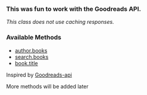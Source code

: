 ### This was fun to work with the Goodreads API.

*This class does not use caching responses.*

### Available Methods

- [author.books](https://www.goodreads.com/api/index#author.books)
- [search.books](https://www.goodreads.com/api/index#search.books)
- [book.title](https://www.goodreads.com/api/index#book.title)


Inspired by [Goodreads-api](https://github.com/danielgwood/goodreads-api)

 More methods will be added later

